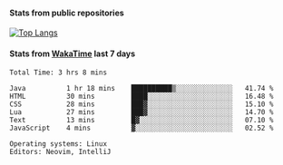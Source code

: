 #### Stats from public repositories

[![Top Langs](https://github-readme-stats.vercel.app/api/top-langs/?username=hyoghurt&layout=compact&exclude_repo=multiserver,docker_compose&langs_count=6)](https://github.com/anuraghazra/github-readme-stats)

#### Stats from [WakaTime](https://wakatime.com/@hyoghurt) last 7 days
<!--START_SECTION:waka-->

```text
Total Time: 3 hrs 8 mins

Java          1 hr 18 mins    ██████████▒░░░░░░░░░░░░░░   41.74 %
HTML          30 mins         ████░░░░░░░░░░░░░░░░░░░░░   16.48 %
CSS           28 mins         ███▓░░░░░░░░░░░░░░░░░░░░░   15.10 %
Lua           27 mins         ███▓░░░░░░░░░░░░░░░░░░░░░   14.70 %
Text          13 mins         █▓░░░░░░░░░░░░░░░░░░░░░░░   07.10 %
JavaScript    4 mins          ▓░░░░░░░░░░░░░░░░░░░░░░░░   02.52 %

Operating systems: Linux
Editors: Neovim, IntelliJ
```

<!--END_SECTION:waka-->
